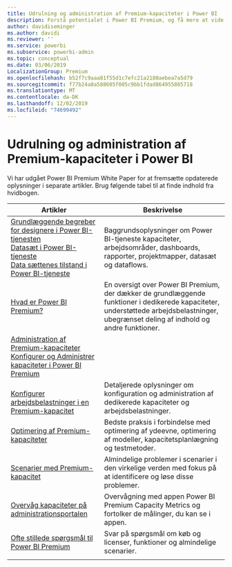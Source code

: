 ```yaml
---
title: Udrulning og administration af Premium-kapaciteter i Power BI
description: Forstå potentialet i Power BI Premium, og få mere at vide om, hvordan du designer, installerer, overvåger og lokaliserer fejl i forbindelse med skalerbare løsninger.
author: davidiseminger
ms.author: davidi
ms.reviewer: ''
ms.service: powerbi
ms.subservice: powerbi-admin
ms.topic: conceptual
ms.date: 03/06/2019
LocalizationGroup: Premium
ms.openlocfilehash: b52f7c9aaa81f55d1c7efc21a2180aebea7a5d79
ms.sourcegitcommit: f77b24a8a588605f005c9bb1fdad864955885718
ms.translationtype: MT
ms.contentlocale: da-DK
ms.lasthandoff: 12/02/2019
ms.locfileid: "74699492"
---
```

# <a name="deploying-and-managing-power-bi-premium-capacities"></a>Udrulning og administration af Premium-kapaciteter i Power BI

Vi har udgået Power BI Premium White Paper for at fremsætte opdaterede oplysninger i separate artikler. Brug følgende tabel til at finde indhold fra hvidbogen. 

| Artikler | Beskrivelse |
|-----|----|
| [Grundlæggende begreber for designere i Power BI-tjenesten](service-basic-concepts.md)</br>[Datasæt i Power BI-tjeneste](service-datasets-understand.md)</br>[Data sættenes tilstand i Power BI-tjeneste](service-dataset-modes-understand.md) | Baggrundsoplysninger om Power BI-tjeneste kapaciteter, arbejdsområder, dashboards, rapporter, projektmapper, datasæt og dataflows. |
| [Hvad er Power BI Premium?](service-premium-what-is.md) | En oversigt over Power BI Premium, der dækker de grundlæggende funktioner i dedikerede kapaciteter, understøttede arbejdsbelastninger, ubegrænset deling af indhold og andre funktioner.  |
| [Administration af Premium-kapaciteter](service-premium-capacity-manage.md)</br>[Konfigurer og Administrer kapaciteter i Power BI Premium](service-admin-premium-manage.md)
</br>[Konfigurer arbejdsbelastninger i en Premium-kapacitet](service-admin-premium-workloads.md) | Detaljerede oplysninger om konfiguration og administration af dedikerede kapaciteter og arbejdsbelastninger. |
| [Optimering af Premium-kapaciteter](service-premium-capacity-optimize.md) | Bedste praksis i forbindelse med optimering af ydeevne, optimering af modeller, kapacitetsplanlægning og testmetoder. |
| [Scenarier med Premium-kapacitet](service-premium-capacity-scenarios.md) | Almindelige problemer i scenarier i den virkelige verden med fokus på at identificere og løse disse problemer. |
| [Overvåg kapaciteter på administrationsportalen](service-admin-premium-monitor-portal.md) | Overvågning med appen Power BI Premium Capacity Metrics og fortolker de målinger, du kan se i appen. |
| [Ofte stillede spørgsmål til Power BI Premium](service-premium-faq.md) | Svar på spørgsmål om køb og licenser, funktioner og almindelige scenarier. |
| | |
